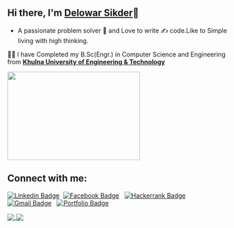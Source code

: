 ## Hi there, I'm [Delowar Sikder](https://delowarsikder.github.io/)👋
- A passionate problem solver 🚀 and Love to write ✍ code.Like to Simple living with high thinking.

👨‍🎓 I have Completed my B.Sc(Engr.) in Computer Science and Engineering from  **[Khulna University of Engineering & Technology](http://www.kuet.ac.bd/cse)** 


<img align="center" width="300px" height="200px" src="https://user-images.githubusercontent.com/21988951/98481083-000cbf80-2222-11eb-9b3f-31e4235a009d.gif" >

## Connect with me:
[![Linkedin Badge](https://img.shields.io/badge/-DelowarSikder-blue?style=flat&logo=Linkedin&logoColor=white&link=https://www.linkedin.com/in/delowarsikder/)](https://www.linkedin.com/in/delowarsikder/)&nbsp;&nbsp;[![Facebook Badge](https://img.shields.io/badge/-DelowarSikder-1ca0f1?style=flat&labelColor=1ca0f1&logo=facebook&logoColor=white&link=https://facebook.com/delowarsikder.108)](https://facebook.com/delowarsikder.108)&nbsp;&nbsp; [![Hackerrank Badge](https://img.shields.io/badge/-Delowar094-03a57a?style=flat&labelColor=000000&logo=hackerrank&link=https://www.hackerrank.com/delowar094/)](https://www.hackerrank.com/delowar094)&nbsp;&nbsp; [![Gmail Badge](https://img.shields.io/badge/-delowarsikder099@gmail.com-c14438?style=flat&logo=Gmail&logoColor=white&link=mailto:delowarsikder099@gmail.com)](mailto:delowarsikder099@gmail.com)&nbsp;&nbsp;  [![Portfolio Badge](https://img.shields.io/badge/-delowarsikder.github.io-green?style=flat&logo=html5&logoColor=white&link=https://delowarsikder.github.io)](https://delowarsikder.github.io)
<br>

<!-- - 💼 Status - Actively looking for job opportunities in Software Industries. -->
<!-- - 🔭 I’m currently working on - [Hacker Rank problem solving.](https://www.hackerrank.com/delowar094) -->
<!-- - 🌱 I’m currently learning - [Angular](https://angular.io/) -->
<!-- - 👯 I’m looking to collaborate on -Full Stack Developement/ ML / DL / AI projects. -->
<!-- - 🤔 I’m looking for help with - [Django Project.](https://www.djangoproject.com/) -->
<!-- - 🎯 2021 Goals: Contribute more to Open Source projects. -->
<!-- - 💬 Ask me about - Machine Learning, Image Processing, Networking. -->
<!-- - 📫 How to reach me: [LinkedIn](https://www.linkedin.com/in/delowarsikder/) -->

<!-- ![Delowar's github stats](https://github-readme-stats.vercel.app/api?username=delowarsikder&show_icons=true&theme=merko) -->
<!-- <img src="https://github-readme-streak-stats.herokuapp.com/?user=delowarsikder&theme=merko" alt="delowarsikder"/>  -->
<!-- ## Contribution Graph
<p><img align="left" src="https://activity-graph.herokuapp.com/graph?username=delowarsikder&theme=github" alt="delowarsikder" /></p>  -->

<!-- [![Top Langs](https://github-readme-stats.vercel.app/api/top-langs/?username=delowarsikder)](https://github.com/delowarsikder/github-readme-stats) -->


<a href="https://github.com/delowarsikder">
  <img align="center" src="https://github-readme-stats.vercel.app/api?username=delowarsikder&show_icons=true&theme=merko" />
</a>

<a href="https://github.com/delowarsikder">
  <img align="center" src="https://github-readme-stats.vercel.app/api/top-langs/?username=delowarsikder" />
</a>




<!-- ### Profile View -->
<!-- ![Profile views](https://gpvc.arturio.dev/delowarsikder) -->
